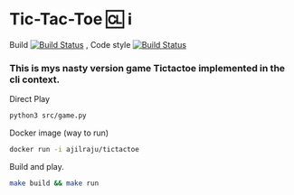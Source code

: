 # Tic-Tac-Toe :cl: :information_source: 
Build [![Build Status](https://travis-ci.org/ajilraju/Tic-Tac-Toe.svg?branch=master)](https://travis-ci.org/ajilraju/Tic-Tac-Toe)
, Code style [![Build Status](https://travis-ci.org/ajilraju/Tic-Tac-Toe.svg?branch=master)](https://travis-ci.org/ajilraju/Tic-Tac-Toe)

### This is mys nasty version game Tictactoe implemented in the cli context.

Direct Play

```bash
python3 src/game.py
```

Docker image (way to run)
```bash
docker run -i ajilraju/tictactoe
```
Build and play.

```bash
make build && make run
```
